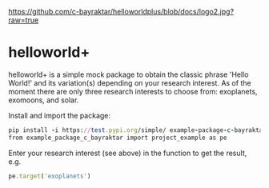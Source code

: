 https://github.com/c-bayraktar/helloworldplus/blob/docs/logo2.jpg?raw=true

# helloworld+
helloworld+ is a simple mock package to obtain the classic phrase 'Hello World!' and its variation(s) depending on your research interest. As of the moment there are only three research interests to choose from: exoplanets, exomoons, and solar. 


Install and import the package:
```ruby
pip install -i https://test.pypi.org/simple/ example-package-c-bayraktar --upgrade
from example_package_c_bayraktar import project_example as pe
```
Enter your research interest (see above) in the function to get the result, e.g.
```ruby
pe.target('exoplanets')
```

